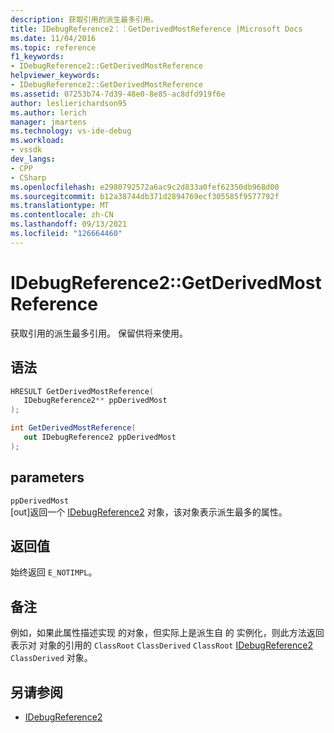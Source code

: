 ```yaml
---
description: 获取引用的派生最多引用。
title: IDebugReference2：：GetDerivedMostReference |Microsoft Docs
ms.date: 11/04/2016
ms.topic: reference
f1_keywords:
- IDebugReference2::GetDerivedMostReference
helpviewer_keywords:
- IDebugReference2::GetDerivedMostReference
ms.assetid: 07253b74-7d39-48e0-8e85-ac8dfd919f6e
author: leslierichardson95
ms.author: lerich
manager: jmartens
ms.technology: vs-ide-debug
ms.workload:
- vssdk
dev_langs:
- CPP
- CSharp
ms.openlocfilehash: e2980792572a6ac9c2d833a0fef62350db968d00
ms.sourcegitcommit: b12a38744db371d2894769ecf305585f9577792f
ms.translationtype: MT
ms.contentlocale: zh-CN
ms.lasthandoff: 09/13/2021
ms.locfileid: "126664460"
---
```

# <a name="idebugreference2getderivedmostreference"></a>IDebugReference2::GetDerivedMostReference
获取引用的派生最多引用。 保留供将来使用。

## <a name="syntax"></a>语法

```cpp
HRESULT GetDerivedMostReference( 
   IDebugReference2** ppDerivedMost
);
```

```csharp
int GetDerivedMostReference( 
   out IDebugReference2 ppDerivedMost
);
```

## <a name="parameters"></a>parameters
`ppDerivedMost`\
[out]返回一个 [IDebugReference2](../../../extensibility/debugger/reference/idebugreference2.md) 对象，该对象表示派生最多的属性。

## <a name="return-value"></a>返回值
 始终返回 `E_NOTIMPL`。

## <a name="remarks"></a>备注
 例如，如果此属性描述实现 的对象，但实际上是派生自 的 实例化，则此方法返回表示对 对象的引用的 `ClassRoot` `ClassDerived` `ClassRoot` [IDebugReference2](../../../extensibility/debugger/reference/idebugreference2.md) `ClassDerived` 对象。

## <a name="see-also"></a>另请参阅
- [IDebugReference2](../../../extensibility/debugger/reference/idebugreference2.md)
